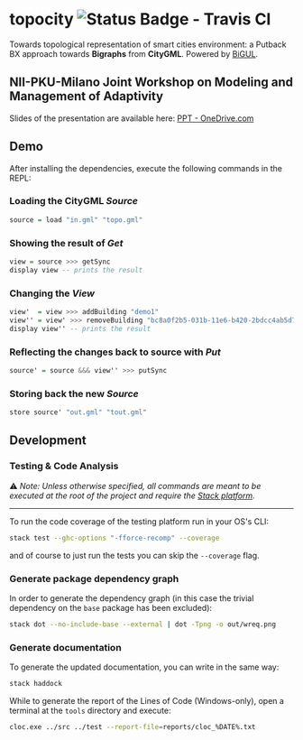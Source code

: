 # topocity ![Status Badge - Travis CI](https://travis-ci.com/polaretto/topocity.svg?branch=master)
Towards topological representation of smart cities environment: a Putback BX approach towards **Bigraphs** from **CityGML**.
Powered by [BiGUL][5d8ff35d].

## NII-PKU-Milano Joint Workshop on Modeling and Management of Adaptivity
Slides of the presentation are  available here: [PPT - OneDrive.com][d0df7ec1]

## Demo
After installing the dependencies, execute the following commands in the REPL:

### Loading the CityGML _Source_

```haskell
source = load "in.gml" "topo.gml"
```

### Showing the result of _Get_

```haskell
view = source >>> getSync
display view -- prints the result
```

### Changing the _View_

```haskell
view'  = view >>> addBuilding "demo1"
view'' = view' >>> removeBuilding "bc8a0f2b5-031b-11e6-b420-2bdcc4ab5d7f"
display view'' -- prints the result
```

### Reflecting the changes back to source with _Put_

```haskell
source' = source &&& view'' >>> putSync
```

### Storing back the new _Source_

```haskell
store source' "out.gml" "tout.gml"
```

## Development

### Testing & Code Analysis
:warning: _Note: Unless otherwise specified, all commands are meant to be executed at the root of the project and require the [Stack platform][45cc488c]._

---
To run the code coverage of the testing platform run in your OS's CLI:

```sh
stack test --ghc-options "-fforce-recomp" --coverage
```

and of course to just run the tests you can skip the `--coverage` flag.

### Generate package dependency graph
In order to generate the dependency graph (in this case the trivial dependency on the `base` package has been excluded):

```sh
stack dot --no-include-base --external | dot -Tpng -o out/wreq.png
```

### Generate documentation

To generate the updated documentation, you can write in the same way:

```sh
stack haddock
```

While to generate the report of the Lines of Code (Windows-only), open a terminal at the `tools` directory and execute:
```sh
cloc.exe ../src ../test --report-file=reports/cloc_%DATE%.txt
```

[45cc488c]: https://haskellstack.org "Haskell Stack Website"

[5d8ff35d]: https://bitbucket.org/prl_tokyo/bigul/ "BiGUL: The Bidirectional Generic Update Language"

[d0df7ec1]: https://1drv.ms/p/s!AnET_cFHzelg314Drc5QfjA_R2hd "Topocity Slides"
